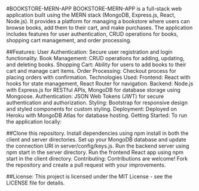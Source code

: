 #BOOKSTORE-MERN-APP
BOOKSTORE-MERN-APP is a full-stack web application built using the MERN stack (MongoDB, Express.js, React, Node.js). It provides a platform for managing a bookstore where users can browse books, add them to their cart, and make purchases. The application includes features for user authentication, CRUD operations for books, shopping cart management, and order processing.

##Features:
User Authentication: Secure user registration and login functionality.
Book Management: CRUD operations for adding, updating, and deleting books.
Shopping Cart: Ability for users to add books to their cart and manage cart items.
Order Processing: Checkout process for placing orders with confirmation.
Technologies Used:
Frontend: React with hooks for state management, React Router for navigation.
Backend: Node.js with Express.js for RESTful APIs, MongoDB for database storage using Mongoose.
Authentication: JSON Web Tokens (JWT) for secure authentication and authorization.
Styling: Bootstrap for responsive design and styled components for custom styling.
Deployment: Deployed on Heroku with MongoDB Atlas for database hosting.
Getting Started:
To run the application locally:

##Clone this repository.
Install dependencies using npm install in both the client and server directories.
Set up your MongoDB database and update the connection URI in server/config/keys.js.
Run the backend server using npm start in the server directory.
Run the frontend React app using npm start in the client directory.
Contributing:
Contributions are welcome! Fork the repository and create a pull request with your improvements.

##License:
This project is licensed under the MIT License - see the LICENSE file for details.
